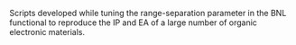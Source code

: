 Scripts developed while tuning the range-separation parameter in the BNL functional to reproduce the IP and EA of a large number of organic electronic materials. 
